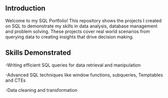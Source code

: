 ## Introduction 
Welcome to my SQL Portfolio! 
This repository shows the projects I created on SQL to demonstrate my skills in data analysis, database management and problem solving.
These projects cover real world scenarios from querying data to creating insights that drive decision making.
## Skills Demonstrated 
-Writing efficient SQL queries for data retrieval and manipulation 

-Advanced SQL techniques like window functions, subqueries, Temptables and CTEs

-Data cleaning and transformation

